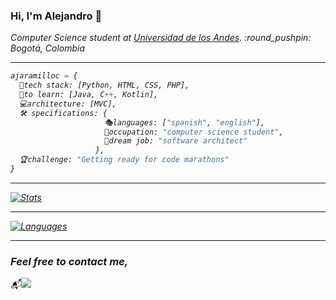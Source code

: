 ### Hi, I'm Alejandro 👋

<p><em>Computer Science student at <a href="https://uniandes.edu.co">Universidad de los Andes</a>. :round_pushpin: Bogotá, Colombia</br><em>

<hr>

```py
ajaramilloc = {
  🔧tech stack: [Python, HTML, CSS, PHP],
  🎯to learn: [Java, C++, Kotlin],
  💻architecture: [MVC],
  🛠 specifications: {     
                     🎭languages: ["spanish", "english"],
                     📕occupation: "computer science student",
                     🚀dream job: "software architect"
                   },
  🏆challenge: "Getting ready for code marathons"
}
```
<hr>

[![Stats](https://github-readme-stats.vercel.app/api?username=ajaramilloc&show_icons=true&theme=algolia)](https://github.com/ajaramilloc/github-readme-stats)

<hr>

[![Languages](https://github-readme-stats.vercel.app/api/top-langs/?username=ajaramilloc&layout=compact&theme=algolia)](https://github.com/J0FR/github-readme-stats)

<hr>

### Feel free to contact me,

<p align="center">

:mailbox_with_mail:[<img src="https://img.shields.io/badge/Email-a.jaramilloc2%40uniandes.edu.co-blue">](mailto:a.jaramilloc2@uniandes.edu.co)</a>

</p>
